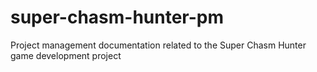 # super-chasm-hunter-pm
Project management documentation related to the Super Chasm Hunter game development project
